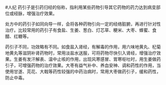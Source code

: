 #人纪 
药引子是引药归经的俗称，指利用某些药物引导其它药物的药力达到病变部位或经脉，增强治疗效果。

处方中的药引子如同向导一样，会将各种药物引向一定的经络脏腑，再进行针对性治疗。比较常用的药引子有食盐、生姜、葱白、灯芯草、粳米、大枣、蜂蜜、食醋、红糖等。

药引子不同，功效略有不同。如食盐入肾经，有解毒的作用，用六味地黄丸、杞菊地黄丸等滋阴补肾药物时，常用淡盐水送服，可将药物尽快引入肾经，增强治疗效果。生姜有发汗解表、温中止咳的作用，出现风寒感冒、胃寒呕吐时，用生姜做药引子，可增强药物的治疗效果。大枣有益气补中、养血安神、调和药性的作用，当使用甘遂、芫花、大戟等药性较强的中药治病时，常用大枣做药引子，缓和药性，防止中毒。